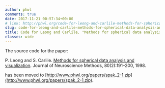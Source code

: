 ```yaml
---
author: phwl
comments: true
date: 2017-11-21 00:57:34+00:00
# link: http://phwl.org/code-for-leong-and-carlile-methods-for-spherical-data-analysis-and-visualization/
slug: code-for-leong-and-carlile-methods-for-spherical-data-analysis-and-visualization
title: Code for Leong and Carlile, "Methods for spherical data analysis and visualization"
classes: wide
---
```


The source code for the paper:

P. Leong and S. Carlile. [Methods for spherical data analysis and visualization](http://phwl.org/papers/spak_jnm98.pdf). Journal of Neuroscience Methods, 80(2):191–200, 1998.

has been moved to [http://www.phwl.org/papers/spak_2-1.zip](http://www.phwl.org/papers/spak_2-1.zip).
